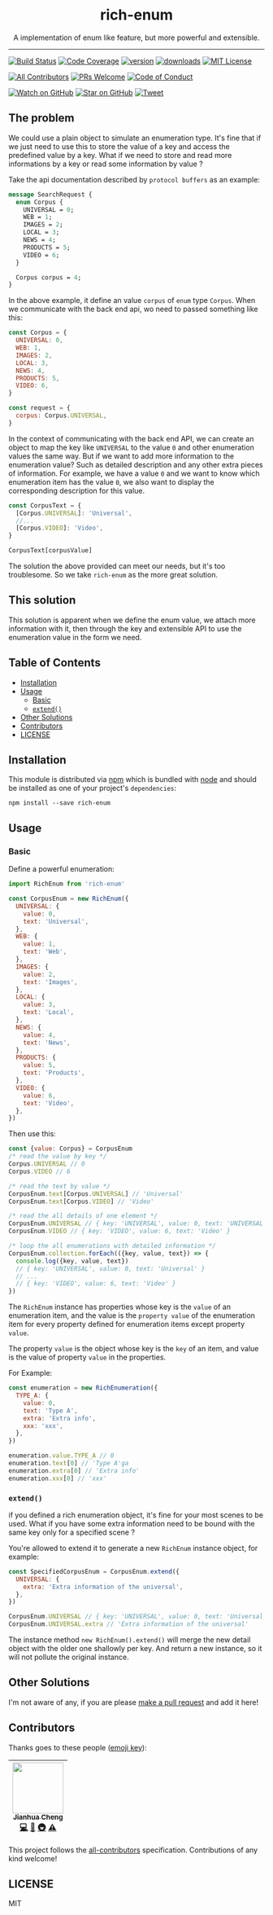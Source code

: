 <div align="center">
<h1>rich-enum</h1>

<p>A implementation of enum like feature, but more powerful and extensible. </p>
</div>

<hr />

[![Build Status][build-badge]][build]
[![Code Coverage][coverage-badge]][coverage]
[![version][version-badge]][package]
[![downloads][downloads-badge]][npmtrends]
[![MIT License][license-badge]][license]

[![All Contributors](https://img.shields.io/badge/all_contributors-1-orange.svg?style=flat-square)](#contributors)
[![PRs Welcome][prs-badge]][prs]
[![Code of Conduct][coc-badge]][coc]

[![Watch on GitHub][github-watch-badge]][github-watch]
[![Star on GitHub][github-star-badge]][github-star]
[![Tweet][twitter-badge]][twitter]

## The problem

We could use a plain object to simulate an enumeration type. It's fine that if we just need to use this to store the value of a key and access the predefined value by a key. What if we need to store and read more informations by a key or read some information by value ?

Take the api documentation described by `protocol buffers` as an example:

```proto
message SearchRequest {
  enum Corpus {
    UNIVERSAL = 0;
    WEB = 1;
    IMAGES = 2;
    LOCAL = 3;
    NEWS = 4;
    PRODUCTS = 5;
    VIDEO = 6;
  }

  Corpus corpus = 4;
}
```

In the above example, it define an value `corpus` of `enum` type `Corpus`. When we communicate with the back end api, wo need to passed something like this:

```javascript
const Corpus = {
  UNIVERSAL: 0,
  WEB: 1,
  IMAGES: 2,
  LOCAL: 3,
  NEWS: 4,
  PRODUCTS: 5,
  VIDEO: 6,
}

const request = {
  corpus: Corpus.UNIVERSAL,
}
```

In the context of communicating with the back end API, we can create an object to map the key like `UNIVERSAL` to the value `0` and other enumeration values the same way. But if we want to add more information to the enumeration value? Such as detailed description and any other extra pieces of information. For example, we have a value `0` and we want to know which enumeration item has the value `0`, we also want to display the corresponding description for this value.

```javascript
const CorpusText = {
  [Corpus.UNIVERSAL]: 'Universal',
  //...
  [Corpus.VIDEO]: 'Video',
}

CorpusText[corpusValue]
```

The solution the above provided can meet our needs, but it's too troublesome. So we take `rich-enum` as the more great solution.

## This solution

This solution is apparent when we define the enum value, we attach more information with it, then through the key and extensible API to use the enumeration value in the form we need.

## Table of Contents

<!-- START doctoc generated TOC please keep comment here to allow auto update -->

<!-- DON'T EDIT THIS SECTION, INSTEAD RE-RUN doctoc TO UPDATE -->

* [Installation](#installation)
* [Usage](#usage)
  * [Basic](#basic)
  * [`extend()`](#extend)
* [Other Solutions](#other-solutions)
* [Contributors](#contributors)
* [LICENSE](#license)

<!-- END doctoc generated TOC please keep comment here to allow auto update -->

## Installation

This module is distributed via [npm][npm] which is bundled with [node][node] and
should be installed as one of your project's `dependencies`:

```
npm install --save rich-enum
```

## Usage

### Basic

Define a powerful enumeration:

```javascript
import RichEnum from 'rich-enum'

const CorpusEnum = new RichEnum({
  UNIVERSAL: {
    value: 0,
    text: 'Universal',
  },
  WEB: {
    value: 1,
    text: 'Web',
  },
  IMAGES: {
    value: 2,
    text: 'Images',
  },
  LOCAL: {
    value: 3,
    text: 'Local',
  },
  NEWS: {
    value: 4,
    text: 'News',
  },
  PRODUCTS: {
    value: 5,
    text: 'Products',
  },
  VIDEO: {
    value: 6,
    text: 'Video',
  },
})
```

Then use this:

```javascript
const {value: Corpus} = CorpusEnum
/* read the value by key */
Corpus.UNIVERSAL // 0
Corpus.VIDEO // 6

/* read the text by value */
CorpusEnum.text[Corpus.UNIVERSAL] // 'Universal'
CorpusEnum.text[Corpus.VIDEO] // 'Video'

/* read the all details of one element */
CorpusEnum.UNIVERSAL // { key: 'UNIVERSAL', value: 0, text: 'UNIVERSAL' }
CorpusEnum.VIDEO // { key: 'VIDEO', value: 6, text: 'Video' }

/* loop the all enumerations with detailed information */
CorpusEnum.collection.forEach(({key, value, text}) => {
  console.log({key, value, text})
  // { key: 'UNIVERSAL', value: 0, text: 'Universal' }
  // ...
  // { key: 'VIDEO', value: 6, text: 'Video' }
})
```

The `RichEnum` instance has properties whose key is the `value` of an enumeration item, and the value is the `property value` of the enumeration item for every property defined for enumeration items except property `value`.

The property `value` is the object whose key is the `key` of an item, and value is the value of property `value` in the properties.

For Example:

```javascript
const enumeration = new RichEnumeration({
  TYPE_A: {
    value: 0,
    text: 'Type A',
    extra: 'Extra info',
    xxx: 'xxx',
  },
})

enumeration.value.TYPE_A // 0
enumeration.text[0] // 'Type A'ga
enumeration.extra[0] // 'Extra info'
enumeration.xxx[0] // 'xxx'
```

### `extend()`

if you defined a rich enumeration object, it's fine for your most scenes to be used. What if you have some extra information need to be bound with the same key only for a specified scene ?

You're allowed to extend it to generate a new `RichEnum` instance object, for example:

```javascript
const SpecifiedCorpusEnum = CorpusEnum.extend({
  UNIVERSAL: {
    extra: 'Extra information of the universal',
  },
})

CorpusEnum.UNIVERSAL // { key: 'UNIVERSAL', value: 0, text: 'Universal', extra: 'Extra information of the universal' }
CorpusEnum.UNIVERSAL.extra // 'Extra information of the universal'
```

The instance method `new RichEnum().extend()` will merge the new detail object with the older one shallowly per key. And return a new instance, so it will not pollute the original instance.

## Other Solutions

I'm not aware of any, if you are please [make a pull request][prs] and add it
here!

## Contributors

Thanks goes to these people ([emoji key][emojis]):

<!-- ALL-CONTRIBUTORS-LIST:START - Do not remove or modify this section -->

<!-- prettier-ignore -->
| [<img src="https://avatars.githubusercontent.com/u/10795207?v=3" width="100px;"/><br /><sub><b>Jianhua Cheng</b></sub>](https://chengjianhua.github.io)<br />[💻](https://github.com/chengjianhua/rich-enum/commits?author=chengjianhua "Code") [📖](https://github.com/chengjianhua/rich-enum/commits?author=chengjianhua "Documentation") [🚇](#infra-chengjianhua "Infrastructure (Hosting, Build-Tools, etc)") [⚠️](https://github.com/chengjianhua/rich-enum/commits?author=chengjianhua "Tests") |
| :---: |

<!-- ALL-CONTRIBUTORS-LIST:END -->

This project follows the [all-contributors][all-contributors] specification.
Contributions of any kind welcome!

## LICENSE

MIT

[npm]: https://www.npmjs.com/
[node]: https://nodejs.org
[build-badge]: https://img.shields.io/travis/chengjianhua/rich-enum.svg?style=flat-square
[build]: https://travis-ci.org/chengjianhua/rich-enum
[coverage-badge]: https://img.shields.io/codecov/c/github/chengjianhua/rich-enum.svg?style=flat-square
[coverage]: https://codecov.io/github/chengjianhua/rich-enum
[version-badge]: https://img.shields.io/npm/v/rich-enum.svg?style=flat-square
[package]: https://www.npmjs.com/package/rich-enum
[downloads-badge]: https://img.shields.io/npm/dm/rich-enum.svg?style=flat-square
[npmtrends]: http://www.npmtrends.com/rich-enum
[license-badge]: https://img.shields.io/npm/l/rich-enum.svg?style=flat-square
[license]: https://github.com/chengjianhua/rich-enum/blob/master/LICENSE
[prs-badge]: https://img.shields.io/badge/PRs-welcome-brightgreen.svg?style=flat-square
[prs]: http://makeapullrequest.com
[donate-badge]: https://img.shields.io/badge/$-support-green.svg?style=flat-square
[coc-badge]: https://img.shields.io/badge/code%20of-conduct-ff69b4.svg?style=flat-square
[coc]: https://github.com/chengjianhua/rich-enum/blob/master/other/CODE_OF_CONDUCT.md
[github-watch-badge]: https://img.shields.io/github/watchers/chengjianhua/rich-enum.svg?style=social
[github-watch]: https://github.com/chengjianhua/rich-enum/watchers
[github-star-badge]: https://img.shields.io/github/stars/chengjianhua/rich-enum.svg?style=social
[github-star]: https://github.com/chengjianhua/rich-enum/stargazers
[twitter]: https://twitter.com/intent/tweet?text=Check%20out%20rich-enum%20by%20%40chengjianhua%20https%3A%2F%2Fgithub.com%2Fchengjianhua%2Frich-enum%20%F0%9F%91%8D
[twitter-badge]: https://img.shields.io/twitter/url/https/github.com/chengjianhua/rich-enum.svg?style=social
[emojis]: https://github.com/chengjianhua/all-contributors#emoji-key
[all-contributors]: https://github.com/chengjianhua/all-contributors
